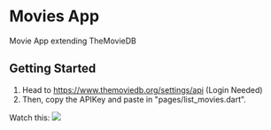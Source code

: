 # Movies App

Movie App extending TheMovieDB

## Getting Started

1. Head to https://www.themoviedb.org/settings/api (Login Needed)
2. Then, copy the APIKey and paste in "pages/list_movies.dart". 

Watch this:
[![](movies.gif)](movies.gif)
